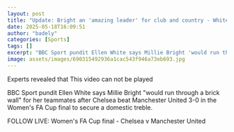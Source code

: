 ```yaml
---
layout: post
title: "Update: Bright an 'amazing leader' for club and country - White"
date: 2025-05-18T16:09:51
author: "badely"
categories: [Sports]
tags: []
excerpt: "BBC Sport pundit Ellen White says Millie Bright 'would run through a brick wall' for her teammates after Chelsea beat Manchester United 3-0 in the Wom"
image: assets/images/690315492936a1cac543f946a73eb693.jpg
---
```


Experts revealed that This video can not be played

BBC Sport pundit Ellen White says Millie Bright "would run through a brick wall" for her teammates after Chelsea beat Manchester United 3-0 in the Women's FA Cup final to secure a domestic treble.

FOLLOW LIVE: Women's FA Cup final - Chelsea v Manchester United

